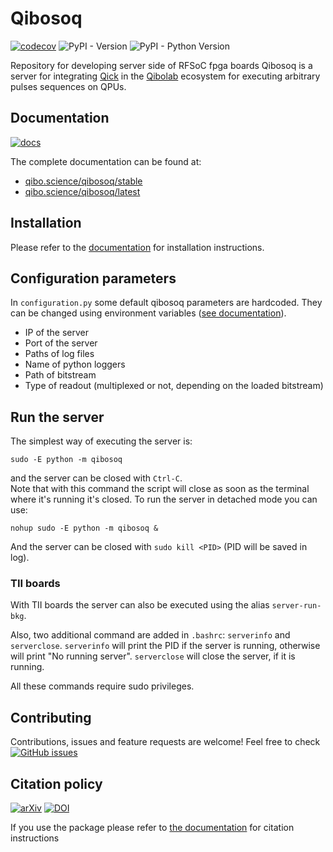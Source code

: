 # Qibosoq

[![codecov](https://codecov.io/gh/qiboteam/qibosoq/branch/main/graph/badge.svg?token=1EKZKVEVX0)](https://codecov.io/gh/qiboteam/qibosoq)
![PyPI - Version](https://img.shields.io/pypi/v/qibosoq)
![PyPI - Python Version](https://img.shields.io/pypi/pyversions/qibosoq)


Repository for developing server side of RFSoC fpga boards
Qibosoq is a server for integrating [Qick](https://github.com/openquantumhardware/qick) in the [Qibolab](https://github.com/qiboteam/qibolab) ecosystem
for executing arbitrary pulses sequences on QPUs.

## Documentation
[![docs](https://github.com/qiboteam/qibosoq/actions/workflows/publish.yml/badge.svg)](https://qibo.science/qibosoq/stable/)

The complete documentation can be found at:

* [qibo.science/qibosoq/stable](https://qibo.science/qibosoq/stable/)
* [qibo.science/qibosoq/latest](https://qibo.science/qibosoq/latest/)


## Installation
Please refer to the [documentation](https://qibo.science/qibosoq/stable/getting-started/installation.html) for installation instructions.

## Configuration parameters

In `configuration.py` some default qibosoq parameters are hardcoded. They can be changed using environment variables ([see documentation](https://qibo.science/qibosoq/stable/getting-started/usage.html)).

* IP of the server
* Port of the server
* Paths of log files
* Name of python loggers
* Path of bitstream
* Type of readout (multiplexed or not, depending on the loaded bitstream)

## Run the server

The simplest way of executing the server is:
```
sudo -E python -m qibosoq
```
and the server can be closed with `Ctrl-C`.\
Note that with this command the script will close as soon as the terminal where it's running it's closed.
To run the server in detached mode you can use:

```
nohup sudo -E python -m qibosoq &
```
And the server can be closed with `sudo kill <PID>` (PID will be saved in log).

### TII boards

With TII boards the server can also be executed using the alias `server-run-bkg`.

Also, two additional command are added in `.bashrc`: `serverinfo` and `serverclose`.
`serverinfo` will print the PID if the server is running, otherwise will print "No running server".
`serverclose` will close the server, if it is running.

All these commands require sudo privileges.

## Contributing

Contributions, issues and feature requests are welcome!
Feel free to check
<a href="https://github.com/qiboteam/qibosoq/issues"><img alt="GitHub issues" src="https://img.shields.io/github/issues-closed/qiboteam/qibosoq"/></a>

## Citation policy
[![arXiv](https://img.shields.io/badge/arXiv-2310.05851-b31b1b.svg)](https://arxiv.org/abs/2310.05851)
[![DOI](https://zenodo.org/badge/567203263.svg)](https://zenodo.org/badge/latestdoi/567203263)



If you use the package please refer to [the documentation](https://qibo.science/qibo/stable/appendix/citing-qibo.html#publications) for citation instructions
